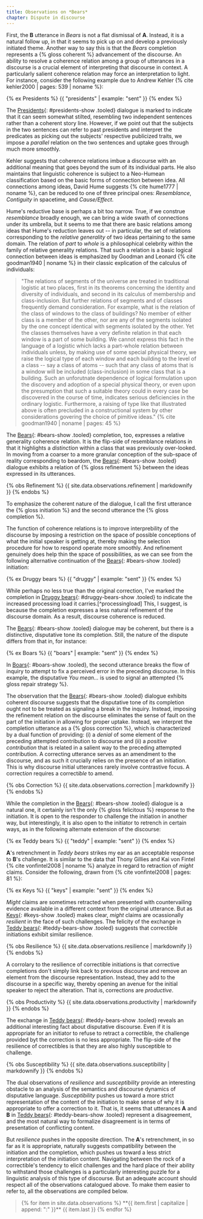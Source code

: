```yaml
---
title: Observations on *Bears*
chapter: Dispute in discourse
---
```


First, the **B** utterance in *Bears* is not a flat dismissal of **A**. Instead, it is a natural follow up, in that it seems to pick up on and develop a previously initiated theme. Another way to say this is that the *Bears* completion represents a {% gloss coherent %} advancement of the discourse. An ability to resolve a coherence relation among a group of utterances in a discourse is a crucial element of interpreting that discourse in context. A particularly salient coherence relation may force an interpretation to light. For instance, consider the following example due to Andrew Kehler {% cite kehler2000 | pages: 539 | noname %}:

<!-- Presidents -->
{% ex Presidents %}
  {{ "presidents" | example: "sent" }}
{% endex %}

The [Presidents](#presidents){: #presidents-show .tooled} dialogue is marked to indicate that it can seem somewhat stilted, resembling two independent sentences rather than a coherent story line. However, if we point out that the subjects in the two sentences can refer to past presidents and interpret the predicates as picking out the subjects' respective publicized traits, we impose a *parallel* relation on the two sentences and uptake goes through much more smoothly.

Kehler suggests that coherence relations imbue a discourse with an additional meaning that goes beyond the sum of its individual parts. He also maintains that linguistic coherence is subject to a Neo-Humean classification based on the basic forms of connection between idea. All connections among ideas, David Hume suggests {% cite hume1777 | noname %}, can be reduced to one of three principal ones: *Resemblance*, *Contiguity* in spacetime, and *Cause/Effect*.

Hume's reductive base is perhaps a bit too narrow. True, if we construe *resemblance* broadly enough, we can bring a wide swath of connections under its umbrella, but it seems to me that there are basic relations among ideas that Hume's reduction leaves out -- in particular, the set of relations corresponding to the *relative generality* of two ideas pertaining to the same domain. The relation of *part* to *whole* is a philosophical celebrity within the family of relative generality relations. That such a relation is a basic logical connection between ideas is emphasized by Goodman and Leonard {% cite goodman1940 | noname %} in their classic explication of the calculus of individuals:

> "The relations of segments of the universe are treated in traditional logistic at two places, first in its theorems concerning the identity and diversity of individuals, and second in its calculus of membership and class-inclusion. But further relations of segments and of classes frequently demand consideration. For example, what is the relation of the class of windows to the class of buildings? No member of either class is a member of the other, nor are any of the segments isolated by the one concept identical with segments isolated by the other. Yet the classes themselves have a very definite relation in that each window is a part of some building. We cannot express this fact in the language of a logistic which lacks a part-whole relation between individuals unless, by making use of some special physical theory, we raise the logical type of each window and each building to the level of a class -- say a class of atoms -- such that any class of atoms that is a window will be included (class-inclusion) in some class that is a building. Such an unforutnate dependence of logical formulation upon the discovery and adoption of a special physical theory, or even upon the presumption that such a suitable theory could in every case be discovered in the course of time, indicates serious deficiencies in the ordinary logistic. Furthermore, a raising of type like that illustrated above is often precluded in a constructional system by other considerations govering the choice of pimitive ideas." {% cite goodman1940 | noname | pages: 45 %}

The [Bears](#bears-ex){: #bears-show .tooled} completion, too, expresses a relative generality coherence relation. It is the flip-side of resemblance relations in that it highlights a *distinction* within a class that was previously over-looked. In moving from a coarser to a more granular conception of the sub-space of reality corresponding to beardom, the [Bears](#bears-ex){: #bears-show .tooled} dialogue exhibits a relation of {% gloss refinement %} between the ideas expressed in its utterances.

<!-- Refinement -->
{% obs Refinement %}
  {{ site.data.observations.refinement | markdownify }}
{% endobs %}

To emphasize the coherent nature of the dialogue, I call the first utterance the {% gloss initiation %} and the second utterance the {% gloss completion %}.

The function of coherence relations is to improve interprebility of the discourse by imposing a restriction on the space of possible conceptions of what the initial speaker is getting at, thereby making the selection procedure for how to respond operate more smoothly. And refinement genuinely does help thin the space of possibilities, as we can see from the following alternative continuation of the [Bears](#bears-ex){: #bears-show .tooled} initiation:

<!-- Druggy bears -->
{% ex Druggy bears %}
  {{ "druggy" | example: "sent" }}
{% endex %}

While perhaps no less true than the original correction, I've marked the completion in [Druggy bears](#druggy-bears-ex){: #druggy-bears-show .tooled} to indicate the increased processing load it carries.[^processingload] This, I suggest, is because the completion expresses a less natural refinement of the discourse domain. As a result, discourse coherence is reduced.

The [Bears](#bears-ex){: #bears-show .tooled} dialogue may be coherent, but there is a distinctive, disputative tone its completion. Still, the nature of the dispute differs from that in, for instance:

<!-- Boars -->
{% ex Boars %}
  {{ "boars" | example: "sent" }}
{% endex %}

In [Boars](#boars-ex){: #boars-show .tooled}, the second utterance breaks the flow of inquiry to attempt to fix a perceived error in the preceding discourse. In this example, the disputative *You mean...* is used to signal an attempted {% gloss repair strategy %}.

The observation that the [Bears](#bears-ex){: #bears-show .tooled} dialogue exhibits coherent discourse suggests that the disputative tone of its completion ought not to be treated as signaling a break in the inquiry. Instead, imposing the refinement relation on the discourse eliminates the sense of fault on the part of the initiation in allowing for proper uptake. Instead, we interpret the completion utterance as a {% gloss correction %}, which is characterized by a dual function of providing: (i) a *denial* of some element of the preceding attempted contribution to discourse and (ii) a *positive contribution* that is related in a salient way to the preceding attempted contribution. A correcting utterance serves as an amendment to the discourse, and as such it crucially relies on the presence of an initiation. This is why discourse initial utterances rarely involve contrastive focus. A correct*ion* requires a correct*ible* to amend.

<!-- Correction -->
{% obs Correction %}
  {{ site.data.observations.correction | markdownify }}
{% endobs %}

While the completion in the [Bears](#bears-ex){: #bears-show .tooled} dialogue is a natural one, it certainly isn't the only {% gloss felicitous %} response to the initiation. It is open to the responder to challenge the initiation in another way, but interestingly, it is also open to the initiator to retrench in certain ways, as in the following alternate extension of the discourse:

<!-- Teddy bears -->
{% ex Teddy bears %}
  {{ "teddy" | example: "sent" }}
{% endex %}

**A**'s retrenchment in *Teddy bears* strikes my ear as an acceptable response to **B**'s challenge. It is similar to the data that Thony Gillies and Kai von Fintel {% cite vonfintel2008 | noname %} analyze in regard to retraction of *might* claims. Consider the following, drawn from {% cite vonfintel2008 | pages: 81 %}:

<!-- Keys -->
{% ex Keys %}
  {{ "keys" | example: "sent" }}
{% endex %}

*Might* claims are sometimes retracted when presented with countervailing evidence available in a different context from the original utterance. But as [Keys](#keys-ex){: #keys-show .tooled} makes clear, *might* claims are ocassionally *resilient* in the face of such challenges. The felicity of the exchange in [Teddy bears](#teddy-bears-ex){: #teddy-bears-show .tooled} suggests that correctible initiations exhibit similar resilience.

<!-- Resilience -->
{% obs Resilience %}
  {{ site.data.observations.resilience | markdownify }}
{% endobs %}

A corrolary to the resilience of correctible initiations is that corrective completions don't simply link back to previous discourse and remove an element from the discourse representation. Instead, they add to the discourse in a specific way, thereby opening an avenue for the initial speaker to reject the alteration. That is, corrections are *productive*.

<!-- Productivity -->
{% obs Productivity %}
  {{ site.data.observations.productivity | markdownify }}
{% endobs %}

The exchange in [Teddy bears](#teddy-bears){: #teddy-bears-show .tooled} reveals an additional interesting fact about disputative discourse. Even if it is appropriate for an initiator to refuse to retract a correctible, the challenge provided byt the correction is no less appropriate. The flip-side of the resilience of correctibles is that they are also highly susceptible to challenge.

<!-- Susceptibility -->
{% obs Susceptibility %}
  {{ site.data.observations.susceptibility | markdownify }}
{% endobs %}

The dual observations of *resilience* and *susceptibility* provide an interesting obstacle to an analysis of the semantics and discourse dynamics of disputative language. *Susceptibility* pushes us toward a more strict representation of the content of the initiation to make sense of why it is appropriate to offer a correction to it. That is, it seems that utterances **A** and **B** in [Teddy bears](#teddy-bears){: #teddy-bears-show .tooled} represent a disagreement, and the most natural way to formalize disagreement is in terms of presentation of conflicting content.

But *resilience* pushes in the opposite direction. The **A**'s retrenchment, in so far as it is appropriate, naturally suggests compatibility between the initiation and the completion, which pushes us toward a less strict interpretation of the initiation content. Navigating between the rock of a correctible's tendency to elicit challenges and the hard place of their ability to withstand those challenges is a particularly interesting puzzle for a linguistic analysis of this type of discourse. But an adequate account should respect all of the observations catalogued above. To make them easier to refer to, all the observations are compiled below.

<!-- All observations -->
<blockquote markdown="1">
{% for item in site.data.observations %}
  **{{ item.first | capitalize | append: ":" }}** {{ item.last }}
{% endfor %}
</blockquote>
